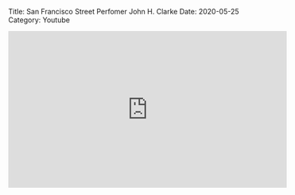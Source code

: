 Title: San Francisco Street Perfomer John H. Clarke
Date: 2020-05-25
Category: Youtube

<iframe width="560" height="315" src="https://www.youtube.com/embed/rNgCOm6EQUI" title="YouTube video player" frameborder="0" allow="accelerometer; autoplay; clipboard-write; encrypted-media; gyroscope; picture-in-picture" allowfullscreen></iframe>

